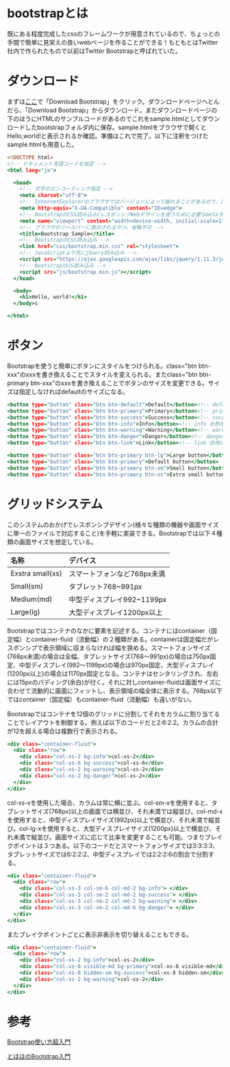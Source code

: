 # bootstrapとは
既にある程度完成したcssのフレームワークが用意されているので、ちょっとの手間で簡単に見栄えの良いwebページを作ることができる！もともとはTwitter社内で作られたもので以前はTwitter Bootstrapと呼ばれていた。

# ダウンロード
まずは[ここ](http://getbootstrap.com/ "Bootstrap")で「Download Bootstrap」をクリック。ダウンロードページへとんだら、「Download Bootstrap」からダウンロード。またダウンロードページの下のほうにHTMLのサンプルコードがあるのでこれをsample.htmlとしてダウンロードしたbootstrapフォルダ内に保存。sample.htmlをブラウザで開くとHello,world!と表示されるか確認。準備はこれで完了。以下に注釈をつけたsample.htmlも用意した。

```html:sample.html
<!DOCTYPE html>
<!-- ドキュメント言語コードを指定 -->
<html lang="ja">

  <head>
    <!-- 文字のエンコーディング指定 -->
    <meta charset="utf-8">
    <!-- InternetExplorerのブラウザではバージョンによって崩れることがあるので、互換表示をさせないために設定するmetaタグ -->
    <meta http-equiv="X-UA-Compatible" content="IE=edge">
    <!-- BootstrapのCSS読み込み(レスポンシブWebデザインを使うために必要なmetaタグ) -->
    <meta name="viewport" content="width=device-width, initial-scale=1">
    <!-- ブラウザのツールバーに表示されるやつ、省略不可 -->
    <title>Bootstrap Sample</title>
    <!-- BootstrapのCSS読み込み -->
    <link href="css/bootstrap.min.css" rel="stylesheet">
    <!-- JavaScriptより先にjQuery読み込み -->
    <script src="https://ajax.googleapis.com/ajax/libs/jquery/1.11.3/jquery.min.js"></script>
    <!-- BootstrapのJS読み込み -->
    <script src="js/bootstrap.min.js"></script>
  </head>

  <body>
    <h1>Hello, world!</h1>
  </body>s

</html>
```

# ボタン
Bootstrapを使うと簡単にボタンにスタイルをつけられる。class="btn btn-xxx"のxxxを書き換えることでスタイルを変えられる。またclass="btn btn-primary btn-xxx"のxxxを書き換えることでボタンのサイズを変更できる。サイズは指定しなければdefaultのサイズになる。

```html:sample1.html
<button type="button" class="btn btn-default">Default</button><!-- default 白地に黒文字 -->
<button type="button" class="btn btn-primary">Primary</button><!-- primary 青地に白文字 -->
<button type="button" class="btn btn-success">Success</button><!-- success 緑地に白文字 -->
<button type="button" class="btn btn-info">Info</button><!-- info 水色地に白文字 -->
<button type="button" class="btn btn-warning">Warning</button><!-- warning オレンジ地に白文字 -->
<button type="button" class="btn btn-danger">Danger</button><!-- danger 赤地に白文字 -->
<button type="button" class="btn btn-link">Link</button><!-- link 白地に青文字 -->

<button type="button" class="btn btn-primary btn-lg">Large button</button>
<button type="button" class="btn btn-primary">Default button</button>
<button type="button" class="btn btn-primary btn-sm">Small button</button>
<button type="button" class="btn btn-primary btn-xs">Extra small button</button>
```

# グリッドシステム
このシステムのおかげでレスポンシブデザイン(様々な種類の機器や画面サイズに単一のファイルで対応すること)を手軽に実装できる。Bootstrapでは以下４種類の画面サイズを想定している。

| 名称 | デバイス |
|:-----------|:------------|
|Exstra small(xs)|スマートフォンなど768px未満|
|Small(sm)|タブレット768~991px|
|Medium(md)|中型ディスプレイ992~1199px|
|Large(lg)|大型ディスプレイ1200px以上|

Bootstrapではコンテナのなかに要素を記述する。コンテナにはcontainer（固定幅）とcontainer-fluid（流動幅）の２種類がある。containerは固定幅だがレスポンシブで表示領域に収まらなければ幅を狭める。スマートフォンサイズ(768px未満)の場合は全幅、タブレットサイズ(768～991px)の場合は750px固定、中型ディスプレイ(992～1199px)の場合は970px固定、大型ディスプレイ(1200px以上)の場合は1170px固定となる。コンテナはセンタリングされ、左右には15pxのパディング(余白)が付く。それに対しcontainer-fluidは画面サイズに合わせて流動的に画面にフィットし、表示領域の幅全体に表示する。768px以下ではcontainer（固定幅）もcontainer-fluid（流動幅）も違いがない。

Bootstrapではコンテナを12個のグリッドに分割してそれをカラムに割り当てることでレイアウトを制御する。例えば以下のコードだと2:6:2:2。カラムの合計が12を超える場合は複数行で表示される。

```html:sample2.html
<div class="container-fluid">
  <div class="row">
    <div class="col-xs-2 bg-info">col-xs-2</div>
    <div class="col-xs-6 bg-success">col-xs-6</div>
    <div class="col-xs-2 bg-warning">col-xs-2</div>
    <div class="col-xs-2 bg-danger">col-xs-2</div>
  </div>
</div>
```

col-xs-xを使用した場合、カラムは常に横に並ぶ。col-sm-xを使用すると、タブレットサイズ(768px)以上の画面では横並び、それ未満では縦並び。col-md-xを使用すると、中型ディスプレイサイズ(992px)以上で横並び、それ未満で縦並び。col-lg-xを使用すると、大型ディスプレイサイズ(1200px)以上で横並び、それ未満で縦並び。画面サイズに応じて比率を変更することも可能。つまりブレイクポイントは３つある。以下のコードだとスマートフォンサイズでは3:3:3:3、タブレットサイズでは6:2:2:2、中型ディスプレイでは2:2:2:6の割合で分割する。

```html:sample3.html
<div class="container-fluid">
  <div class="row">
    <div class="col-xs-3 col-sm-6 col-md-2 bg-info"> </div>
    <div class="col-xs-3 col-sm-2 col-md-2 bg-success"> </div>
    <div class="col-xs-3 col-sm-2 col-md-2 bg-warning"> </div>
    <div class="col-xs-3 col-sm-2 col-md-6 bg-danger"> </div>
  </div>
</div>
```

またブレイクポイントごとに表示非表示を切り替えることもできる。

```html:sample4.html
<div class="container-fluid">
  <div class="row">
    <div class="col-xs-2 bg-info">col-xs-2</div>
    <div class="col-xs-8 visible-md bg-primary">col-xs-8 visible-md</div>
    <div class="col-xs-8 hidden-sm bg-success">col-xs-8 hidden-sm</div>
    <div class="col-xs-2 bg-warning">col-xs-2</div>
  </div>
</div>
```


# 参考
[Bootstrap使い方超入門](http://www.atmarkit.co.jp/ait/articles/1403/19/news034.html)

[とほほのBootstrap入門](http://www.tohoho-web.com/ex/bootstrap.html)
